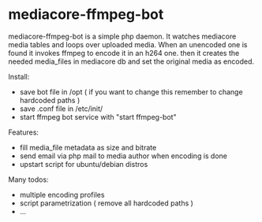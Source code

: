 mediacore-ffmpeg-bot
====================

mediacore-ffmpeg-bot is a simple php daemon. It watches mediacore media tables and loops over uploaded media.
When an unencoded one is found it invokes ffmpeg to encode it in an h264 one. then it creates the needed media_files
in mediacore db and set the original media as encoded.

Install:
* save bot file in /opt ( if you want to change this remember to change hardcoded paths )
* save .conf file in /etc/init/
* start ffmpeg bot service with "start ffmpeg-bot"


Features:
* fill media_file metadata as size and bitrate
* send email via php mail to media author when encoding is done
* upstart script for ubuntu/debian distros

Many todos:
* multiple encoding profiles
* script parametrization ( remove all hardcoded paths )
* ...
